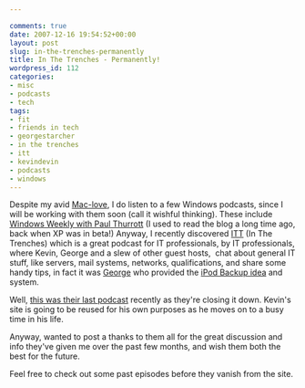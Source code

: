 ```yaml
---

comments: true
date: 2007-12-16 19:54:52+00:00
layout: post
slug: in-the-trenches-permanently
title: In The Trenches - Permanently!
wordpress_id: 112
categories:
- misc
- podcasts
- tech
tags:
- fit
- friends in tech
- georgestarcher
- in the trenches
- itt
- kevindevin
- podcasts
- windows
---
```


Despite my avid [Mac-love](http://blogs.cnet.com/8301-13509_1-9833273-20.html?tag=head), I do listen to a few Windows podcasts, since I will be working with them soon (call it wishful thinking). These include [Windows Weekly with Paul Thurrott](http://twit.tv/ww) (I used to read the blog a long time ago, back when XP was in beta!)
Anyway, I recently discovered [ITT](http://www.kevindevin.com) (In The Trenches) which is a great podcast for IT professionals, by IT professionals, where Kevin, George and a slew of other guest hosts,  chat about general IT stuff, like servers, mail systems, networks, qualifications, and share some handy tips, in fact it was [George](http://www.georgestarcher.com) who provided the [iPod Backup idea](https://www.georgestarcher.com/?p=114) and system.




Well, [this was their last podcast](http://kevindevin.com/?p=2478) recently as they're closing it down. Kevin's site is going to be reused for his own purposes as he moves on to a busy time in his life.




Anyway, wanted to post a thanks to them all for the great discussion and info they've given me over the past few months, and wish them both the best for the future.




Feel free to check out some past episodes before they vanish from the site.
